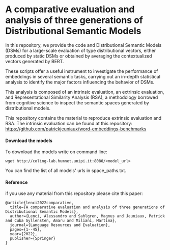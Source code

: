 # A comparative evaluation and analysis of three generations of Distributional Semantic Models

In this repository, we provide the code and Distributional Semantic Models (DSMs) for a large-scale evaluation of type distributional vectors, either produced by static DSMs or obtained by averaging the contextualized vectors generated by BERT. 

These scripts offer a useful instrument to investigate the performance of embeddings in several semantic tasks, carrying out an in-depth statistical analysis to identify the major factors influencing the behavior of DSMs. 

This analysis is composed of an intrinsic evaluation, an extrinsic evaluation, and Representational Similarity Analysis (RSA), a methodology borrowed from cognitive science to inspect the semantic spaces generated by distributional models. 

This repository contains the material to reproduce extrinsic evaluation and RSA. The intrinsic evaluation can be found at this repository: https://github.com/patrickjeuniaux/word-embeddings-benchmarks

#### Download the models

To download the models write on command line:
```
wget http://coling-lab.humnet.unipi.it:8080/<model_url>
```
You can find the list of all models' urls in space_paths.txt.


#### Reference
if you use any material from this repository please cite this paper:
```
@article{lenci2022comparative,
  title={A comparative evaluation and analysis of three generations of Distributional Semantic Models},
  author={Lenci, Alessandro and Sahlgren, Magnus and Jeuniaux, Patrick and Cuba Gyllensten, Amaru and Miliani, Martina},
  journal={Language Resources and Evaluation},
  pages={1--45},
  year={2022},
  publisher={Springer}
}
```
